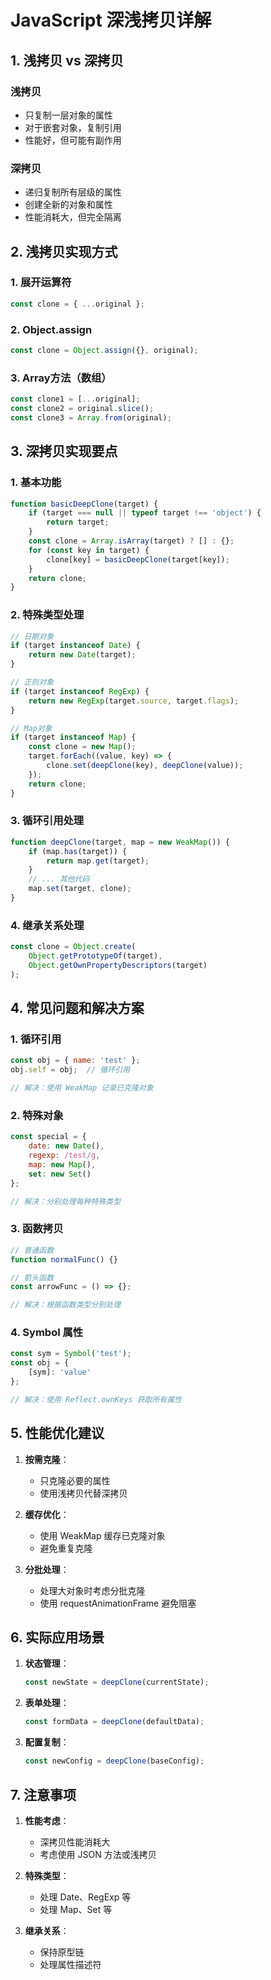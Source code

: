 # JavaScript 深浅拷贝详解

## 1. 浅拷贝 vs 深拷贝

### 浅拷贝
- 只复制一层对象的属性
- 对于嵌套对象，复制引用
- 性能好，但可能有副作用

### 深拷贝
- 递归复制所有层级的属性
- 创建全新的对象和属性
- 性能消耗大，但完全隔离

## 2. 浅拷贝实现方式

### 1. 展开运算符
```javascript
const clone = { ...original };
```

### 2. Object.assign
```javascript
const clone = Object.assign({}, original);
```

### 3. Array方法（数组）
```javascript
const clone1 = [...original];
const clone2 = original.slice();
const clone3 = Array.from(original);
```

## 3. 深拷贝实现要点

### 1. 基本功能
```javascript
function basicDeepClone(target) {
    if (target === null || typeof target !== 'object') {
        return target;
    }
    const clone = Array.isArray(target) ? [] : {};
    for (const key in target) {
        clone[key] = basicDeepClone(target[key]);
    }
    return clone;
}
```

### 2. 特殊类型处理
```javascript
// 日期对象
if (target instanceof Date) {
    return new Date(target);
}

// 正则对象
if (target instanceof RegExp) {
    return new RegExp(target.source, target.flags);
}

// Map对象
if (target instanceof Map) {
    const clone = new Map();
    target.forEach((value, key) => {
        clone.set(deepClone(key), deepClone(value));
    });
    return clone;
}
```

### 3. 循环引用处理
```javascript
function deepClone(target, map = new WeakMap()) {
    if (map.has(target)) {
        return map.get(target);
    }
    // ... 其他代码
    map.set(target, clone);
}
```

### 4. 继承关系处理
```javascript
const clone = Object.create(
    Object.getPrototypeOf(target),
    Object.getOwnPropertyDescriptors(target)
);
```

## 4. 常见问题和解决方案

### 1. 循环引用
```javascript
const obj = { name: 'test' };
obj.self = obj;  // 循环引用

// 解决：使用 WeakMap 记录已克隆对象
```

### 2. 特殊对象
```javascript
const special = {
    date: new Date(),
    regexp: /test/g,
    map: new Map(),
    set: new Set()
};

// 解决：分别处理每种特殊类型
```

### 3. 函数拷贝
```javascript
// 普通函数
function normalFunc() {}

// 箭头函数
const arrowFunc = () => {};

// 解决：根据函数类型分别处理
```

### 4. Symbol 属性
```javascript
const sym = Symbol('test');
const obj = {
    [sym]: 'value'
};

// 解决：使用 Reflect.ownKeys 获取所有属性
```

## 5. 性能优化建议

1. **按需克隆**：
   - 只克隆必要的属性
   - 使用浅拷贝代替深拷贝

2. **缓存优化**：
   - 使用 WeakMap 缓存已克隆对象
   - 避免重复克隆

3. **分批处理**：
   - 处理大对象时考虑分批克隆
   - 使用 requestAnimationFrame 避免阻塞

## 6. 实际应用场景

1. **状态管理**：
   ```javascript
   const newState = deepClone(currentState);
   ```

2. **表单处理**：
   ```javascript
   const formData = deepClone(defaultData);
   ```

3. **配置复制**：
   ```javascript
   const newConfig = deepClone(baseConfig);
   ```

## 7. 注意事项

1. **性能考虑**：
   - 深拷贝性能消耗大
   - 考虑使用 JSON 方法或浅拷贝

2. **特殊类型**：
   - 处理 Date、RegExp 等
   - 处理 Map、Set 等

3. **继承关系**：
   - 保持原型链
   - 处理属性描述符
